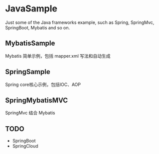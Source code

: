 # JavaSample
Just some of the Java frameworks example, such as Spring, SpringMvc, SpringBoot, Mybatis and so on.

## MybatisSample  
Mybatis 简单示例，包括 mapper.xml 写法和自动生成

## SpringSample  
Spring core核心示例，包括IOC、AOP

## SpringMybatisMVC
SpringMvc 结合 Mybatis

## TODO
- SpringBoot
- SpringCloud
